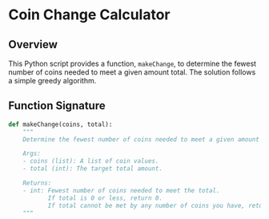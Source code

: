 # Coin Change Calculator

## Overview

This Python script provides a function, `makeChange`, to determine the fewest number of coins needed to meet a given amount total. The solution follows a simple greedy algorithm.

## Function Signature

```python
def makeChange(coins, total):
    """
    Determine the fewest number of coins needed to meet a given amount total.

    Args:
    - coins (list): A list of coin values.
    - total (int): The target total amount.

    Returns:
    - int: Fewest number of coins needed to meet the total.
           If total is 0 or less, return 0.
           If total cannot be met by any number of coins you have, return -1.
    """

